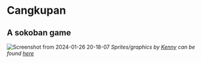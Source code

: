 # Cangkupan
## A sokoban game
![Screenshot from 2024-01-26 20-18-07](https://github.com/adguscott/cangkupan/assets/64635766/d3a1a347-761f-48c7-9739-80584468590c)
*Sprites/graphics by [Kenny](https://kenney.nl/) can be found [here](https://opengameart.org/content/sokoban-100-tiles)*
